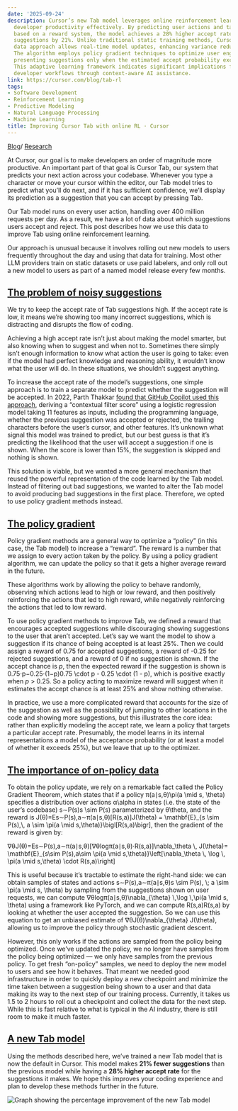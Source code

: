 ```yaml
---
date: '2025-09-24'
description: Cursor’s new Tab model leverages online reinforcement learning to boost
  developer productivity effectively. By predicting user actions and tailoring suggestions
  based on a reward system, the model achieves a 28% higher accept rate while reducing
  suggestions by 21%. Unlike traditional static training methods, Cursor's on-policy
  data approach allows real-time model updates, enhancing variance reduction in suggestions.
  The algorithm employs policy gradient techniques to optimize user engagement efficiently,
  presenting suggestions only when the estimated accept probability exceeds a threshold.
  This adaptive learning framework indicates significant implications for enhancing
  developer workflows through context-aware AI assistance.
link: https://cursor.com/blog/tab-rl
tags:
- Software Development
- Reinforcement Learning
- Predictive Modeling
- Natural Language Processing
- Machine Learning
title: Improving Cursor Tab with online RL · Cursor
---
```


[Blog](https://cursor.com/blog)/ [Research](https://cursor.com/blog/topic/research)

At Cursor, our goal is to make developers an order of magnitude more productive. An important part of that goal is Cursor Tab, our system that predicts your next action across your codebase. Whenever you type a character or move your cursor within the editor, our Tab model tries to predict what you’ll do next, and if it has sufficient confidence, we’ll display its prediction as a suggestion that you can accept by pressing Tab.

Our Tab model runs on every user action, handling over 400 million requests per day. As a result, we have a lot of data about which suggestions users accept and reject. This post describes how we use this data to improve Tab using online reinforcement learning.

Our approach is unusual because it involves rolling out new models to users frequently throughout the day and using that data for training. Most other LLM providers train on static datasets or use paid labelers, and only roll out a new model to users as part of a named model release every few months.

## [The problem of noisy suggestions](https://cursor.com/blog/tab-rl\#the-problem-of-noisy-suggestions)

We try to keep the accept rate of Tab suggestions high. If the accept rate is low, it means we’re showing too many incorrect suggestions, which is distracting and disrupts the flow of coding.

Achieving a high accept rate isn’t just about making the model smarter, but also knowing when to suggest and when not to. Sometimes there simply isn’t enough information to know what action the user is going to take: even if the model had perfect knowledge and reasoning ability, it wouldn’t know what the user will do. In these situations, we shouldn’t suggest anything.

To increase the accept rate of the model’s suggestions, one simple approach is to train a separate model to predict whether the suggestion will be accepted. In 2022, Parth Thakkar [found that GitHub Copilot used this approach](https://thakkarparth007.github.io/copilot-explorer/posts/copilot-internals), deriving a “contextual filter score” using a logistic regression model taking 11 features as inputs, including the programming language, whether the previous suggestion was accepted or rejected, the trailing characters before the user’s cursor, and other features. It’s unknown what signal this model was trained to predict, but our best guess is that it’s predicting the likelihood that the user will accept a suggestion if one is shown. When the score is lower than 15%, the suggestion is skipped and nothing is shown.

This solution is viable, but we wanted a more general mechanism that reused the powerful representation of the code learned by the Tab model. Instead of filtering out bad suggestions, we wanted to alter the Tab model to avoid producing bad suggestions in the first place. Therefore, we opted to use policy gradient methods instead.

## [The policy gradient](https://cursor.com/blog/tab-rl\#the-policy-gradient)

Policy gradient methods are a general way to optimize a “policy” (in this case, the Tab model) to increase a “reward”. The reward is a number that we assign to every action taken by the policy. By using a policy gradient algorithm, we can update the policy so that it gets a higher average reward in the future.

These algorithms work by allowing the policy to behave randomly, observing which actions lead to high or low reward, and then positively reinforcing the actions that led to high reward, while negatively reinforcing the actions that led to low reward.

To use policy gradient methods to improve Tab, we defined a reward that encourages accepted suggestions while discouraging showing suggestions to the user that aren’t accepted. Let’s say we want the model to show a suggestion if its chance of being accepted is at least 25%. Then we could assign a reward of 0.75 for accepted suggestions, a reward of -0.25 for rejected suggestions, and a reward of 0 if no suggestion is shown. If the accept chance is _p_, then the expected reward if the suggestion is shown is 0.75⋅p−0.25⋅(1−p)0.75 \\cdot p - 0.25 \\cdot (1 - p), which is positive exactly when _p_ \> 0.25. So a policy acting to maximize reward will suggest when it estimates the accept chance is at least 25% and show nothing otherwise.

In practice, we use a more complicated reward that accounts for the size of the suggestion as well as the possibility of jumping to other locations in the code and showing more suggestions, but this illustrates the core idea: rather than explicitly modeling the accept rate, we learn a policy that targets a particular accept rate. Presumably, the model learns in its internal representations a model of the acceptance probability (or at least a model of whether it exceeds 25%), but we leave that up to the optimizer.

## [The importance of on-policy data](https://cursor.com/blog/tab-rl\#the-importance-of-on-policy-data)

To obtain the policy update, we rely on a remarkable fact called the Policy Gradient Theorem, which states that if a policy π(a∣s,θ)\\pi(a \\mid s, \\theta) specifies a distribution over actions α\\alpha in states (i.e. the state of the user’s codebase) s∼P(s)s \\sim P(s) parameterized by θ\\theta, and the reward is J(θ)=Es∼P(s),a∼π(a∣s,θ)\[R(s,a)\]J(\\theta) = \\mathbf{E}\_{s \\sim P(s),\\, a \\sim \\pi(a \\mid s,\\theta)}\\bigl\[R(s,a)\\bigr\], then the gradient of the reward is given by:

∇θJ(θ)=Es∼P(s),a∼π(a∣s,θ)\[∇θlog⁡π(a∣s,θ)⋅R(s,a)\]\\nabla\_\\theta \\, J(\\theta)= \\mathbf{E}\_{s\\sim P(s),a\\sim \\pi(a \\mid s,\\theta)}\\left\[\\nabla\_\\theta \\, \\log \\, \\pi(a \\mid s,\\theta) \\cdot R(s,a)\\right\]

This is useful because it’s tractable to estimate the right-hand side: we can obtain samples of states and actions s∼P(s),a∼π(a∣s,θ)s \\sim P(s), \\; a \\sim \\pi(a \\mid s, \\theta) by sampling from the suggestions shown on user requests, we can compute ∇θlog⁡π(a∣s,θ)\\nabla\_{\\theta} \\,\\log \\,\\pi(a \\mid s, \\theta) using a framework like PyTorch, and we can compute R(s,a)R(s,a) by looking at whether the user accepted the suggestion. So we can use this equation to get an unbiased estimate of ∇θJ(θ)\\nabla\_{\\theta} J(\\theta), allowing us to improve the policy through stochastic gradient descent.

However, this only works if the actions are sampled from the policy being optimized. Once we’ve updated the policy, we no longer have samples from the policy being optimized — we only have samples from the previous policy. To get fresh “on-policy” samples, we need to deploy the new model to users and see how it behaves. That meant we needed good infrastructure in order to quickly deploy a new checkpoint and minimize the time taken between a suggestion being shown to a user and that data making its way to the next step of our training process. Currently, it takes us 1.5 to 2 hours to roll out a checkpoint and collect the data for the next step. While this is fast relative to what is typical in the AI industry, there is still room to make it much faster.

## [A new Tab model](https://cursor.com/blog/tab-rl\#a-new-tab-model)

Using the methods described here, we’ve trained a new Tab model that is now the default in Cursor. This model makes **21% fewer suggestions** than the previous model while having a **28% higher accept rate** for the suggestions it makes. We hope this improves your coding experience and plan to develop these methods further in the future.

![Graph showing the percentage improvement of the new Tab model](https://cdn.sanity.io/images/2hv88549/production/b2cde19bcc41a32aa184311c249db9e5c4ab732c-2400x1350.png?auto=format)
